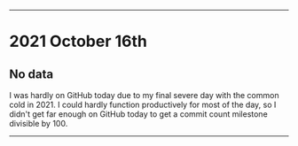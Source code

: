 
***

# 2021 October 16th

## No data

I was hardly on GitHub today due to my final severe day with the common cold in 2021. I could hardly function productively for most of the day, so I didn't get far enough on GitHub today to get a commit count milestone divisible by 100.

***
